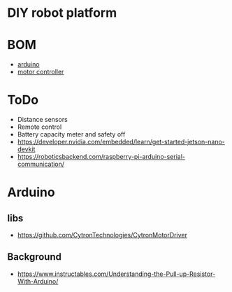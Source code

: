 # DIY robot platform

# BOM
- [arduino](https://docs.arduino.cc/hardware/giga-r1-wifi/)
- [motor controller](https://www.cytron.io/p-3amp-4v-16v-dc-motor-driver-2-channels)

# ToDo
- Distance sensors
- Remote control
- Battery capacity meter and safety off
- https://developer.nvidia.com/embedded/learn/get-started-jetson-nano-devkit
- https://roboticsbackend.com/raspberry-pi-arduino-serial-communication/

# Arduino
## libs
- https://github.com/CytronTechnologies/CytronMotorDriver

## Background
- https://www.instructables.com/Understanding-the-Pull-up-Resistor-With-Arduino/